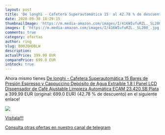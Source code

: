 ```yaml
---
layout: post
title: 'De longhi - Cafetera Superautomática 15  al 42.78 % de descuento'
date: 2020-09-30 18:29:15
thumbnailImage: 'https://m.media-amazon.com/images/I/416WIufuRZL._SL200_.jpg'
images: [ 'https://m.media-amazon.com/images/I/416WIufuRZL._SL200_.jpg' ]
comments: true
category: ofertas
author: ring
slug: B002OHDBLW
description:
actualPrice: 399.99 EUR
comparePrice: 699.0 EUR
inStock: true
---
```


Ahora mismo tienes [De longhi - Cafetera Superautomática 15 Bares de Presión  Espresso y Cappuccino  Depósito de Agua Extraíble 1.8 l  Panel LCD  Dispensador de Café Ajustable  Limpieza Automática  ECAM 23.420.SB  Plata](https://www.amazon.com/dp/B002OHDBLW/?tag=redken08-20) a 399.99 EUR (original: 699.0 EUR) (42.78 %  de descuento) en el siguiente enlace!

[![](https://m.media-amazon.com/images/I/416WIufuRZL._SL200_.jpg)](https://www.amazon.com/dp/B002OHDBLW/?tag=redken08-20)

[Visítala!!!](https://www.amazon.com/dp/B002OHDBLW/?tag=redken08-20)

[Consulta otras ofertas en nuestro canal de telegram](https://t.me/s/ofertas25)
